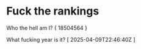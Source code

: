 # Fuck the rankings

Who the hell am I?
{ 18504564 }

What fucking year is it?
[ 2025-04-09T22:46:40Z ]
